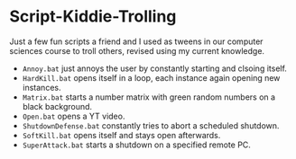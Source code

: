 # Script-Kiddie-Trolling
Just a few fun scripts a friend and I used as tweens in our computer sciences course to troll others, revised using my current knowledge.

* `Annoy.bat` just annoys the user by constantly starting and clsoing itself.
* `HardKill.bat` opens itself in a loop, each instance again opening new instances.
* `Matrix.bat` starts a number matrix with green random numbers on a black background.
* `Open.bat` opens a YT video.
* `ShutdownDefense.bat` constantly tries to abort a scheduled shutdown.
* `SoftKill.bat` opens itself and stays open afterwards.
* `SuperAttack.bat` starts a shutdown on a specified remote PC.
